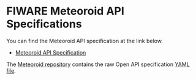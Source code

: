 # FIWARE Meteoroid API Specifications

You can find the Meteoroid API specification at the link below.

- [Meteoroid API Specification](https://swagger.lab.fiware.org/?url=https://raw.githubusercontent.com/OkinawaOpenLaboratory/fiware-meteoroid/master/docs/swagger/swagger.yaml)

The [Meteoroid repository](https://github.com/OkinawaOpenLaboratory/fiware-meteoroid/tree/master/docs/swagger) contains the raw Open API specification [YAML file](https://raw.githubusercontent.com/OkinawaOpenLaboratory/fiware-meteoroid/master/docs/swagger/swagger.yaml).
